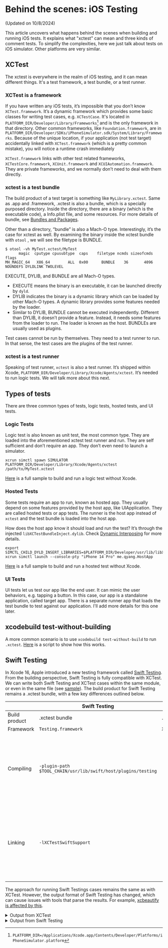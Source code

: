 # Behind the scenes: iOS Testing

(Updated on 10/8/2024)

This article uncovers what happens behind the scenes when building and running iOS tests. It explains what "xctest" can mean and three kinds of comment tests. To simplify the complexities, here we just talk about tests on iOS simulator. Other platforms are very similar.

## XCTest
The xctest is everywhere in the realm of iOS testing, and it can mean different things. It's a test framework, a test bundle, or a test runner.

### XCTest is a framework
If you have written any iOS tests, it’s impossible that you don’t know `XCTest.framework`. It’s a dynamic framework which provides some basic classes for writing test cases, e.g. `XCTestCase`. It's located in `PLATFORM_DIR/Developer/Library/Frameworks`[^1] and is the only framework in that directory. Other common frameworks, like `Foundation.framework`, are in `PLATFORM_DIR/Developer/SDKs/iPhoneSimulator.sdk/System/Library/Frameworks`. Because of the unique location, if your application (not test target) accidentally linked with `XCTest.framework` (which is a pretty common mistake), you will notice a runtime crash immediately

`XCTest.framework` links with other test related frameworks, `XCTestCore.framework`, `XCUnit.framework` and `XCUIAutomation.framework`. They are private frameworks, and we normally don’t need to deal with them directly.

[^1]: `PLATFORM_DIR=/Applications/Xcode.app/Contents/Developer/Platforms/iPhoneSimulator.platform`

### xctest is a test bundle
The build product of a test target is something like `MyLibrary.xctest`. Same as .app and .framework, .xctest is also a bundle, which is a specially purposed directory. Inside the directory, there are a binary (which is the executable code), a Info.plist file, and some resources. For more details of bundle, see [Bundles and Packages](https://nshipster.com/bundles-and-packages/#bundles).

Other than a directory, “bundle” is also a Mach-O type. Interestingly, it’s the case for xctest as well. By examining the binary inside the xctest bundle with `otool` , we will see the filetype is BUNDLE.
```
$ otool -vh MyTest.xctest/MyTest
      magic  cputype cpusubtype  caps    filetype ncmds sizeofcmds      flags
MH_MAGIC_64   X86_64        ALL  0x00      BUNDLE    36       4096   NOUNDEFS DYLDLINK TWOLEVEL
```
EXECUTE, DYLIB, and BUNDLE are all Mach-O types.
* EXECUTE means the binary is an executable, it can be launched directly by `dyld`.
* DYLIB indicates the binary is a dynamic library which can be loaded by other Mach-O types. A dynamic library provides some features needed by the loader.
* Similar to DYLIB, BUNDLE cannot be executed independently. Different than DYLIB, it doesn’t provide a feature. Instead, it needs some features from the loader to run. The loader is known as the host. BUNDLEs are usually used as plugins.

Test cases cannot be run by themselves. They need to a test runner to run. In that sense, the test cases are the plugins of the test runner.

### xctest is a test runner
Speaking of test runner, `xctest` is also a test runner. It’s shipped within Xcode,  `PLATFORM_DIR/Developer/Library/Xcode/Agents/xctest`. It’s needed to run logic tests. We will talk more about this next.

## Types of tests
There are three common types of tests, logic tests, hosted tests, and UI tests.
### Logic Tests
Logic test is also known as unit test, the most common type. They are loaded into the aforementioned xctest test runner and run. They are self sufficient and don’t require an app. They don’t even need to launch a simulator.
```
xcrun simctl spawn SIMULATOR PLATFORM_DIR/Developer/Library/Xcode/Agents/xctest /path/to/MyTest.xctest
```
[Here](../testing/logic_test/build_and_test.sh) is a full sample to build and run a logic test without Xcode.

### Hosted Tests
Some tests require an app to run, known as hosted app. They usually depend on some features provided by the host app, like UIApplication. They are called hosted tests or app tests. The runner is the host app instead of `xctest` and the test bundle is loaded into the host app.

How does the host app know it should load and run the test? It’s through the injected `libXCTestBundleInject.dylib`. Check [Dynamic Interposing](../dynamic_linking/dynamic_interposing.md) for more details.
```
export SIMCTL_CHILD_DYLD_INSERT_LIBRARIES=$PLATFORM_DIR/Developer/usr/lib/libXCTestBundleInject.dylib
xcrun simctl launch --console-pty "iPhone 14 Pro" me.qyang.HostApp
```

[Here](../testing/hosted_test/build_and_test.sh) is a full sample to build and run a hosted test without Xcode.

### UI Tests
UI tests let us test our app like the end user. It can mimic the user behaviors, e.g. tapping a button. In this case, our app is a standalone application, called target app. There is a separate runner app that loads the test bundle to test against our application. I'll add more details for this one later.

## xcodebuild test-without-building
A more common scenario is to use `xcodebuild test-without-build` to run `.xctest`. [Here](../testing/xcodebuild/run_test.py) is a script to show how this works.

## Swift Testing
In Xcode 16, Apple introduced a new testing framework called [Swift Testing](https://developer.apple.com/documentation/testing/). From the building perspective, Swift Testing is fully compatible with XCTest. We can write both Swift Testing and XCTest cases within the same module, or even in the same file (see [sample](../testing/logic_test/test.swift)). The build product for Swift Testing remains a .xctest bundle, with a few key differences outlined below.

|             |Swift Testing | XCTest | Notes   |
|-------------|--------------| -------| ------- |
|Build product|.xctest bundle|.xctest bundle|   |
|Framework    |`Testing.framework`|`XCTest.framework`||
|Compiling    |`-plugin-path $TOOL_CHAIN/usr/lib/swift/host/plugins/testing`| | In a small sample code, this plugin doesn’t seem to have any effect.
|Linking      |`-lXCTestSwiftSupport`||Without this linker flag, linking can succeed but no tests can be found at runtime.


The approach for running Swift Testings cases remains the same as with XCTest. However, the output format of Swift Testing has changed, which can cause issues with tools that parse the results. For example, [xcbeautify is affected by this](https://github.com/cpisciotta/xcbeautify/issues/313).

<details>
  <summary>Output from XCTest</summary>

```
Test Suite 'All tests' started at 2024-10-08 10:33:04.291.
Test Suite 'Test.xctest' started at 2024-10-08 10:33:04.292.
Test Suite 'XCTestDemo' started at 2024-10-08 10:33:04.292.
Test Case '-[Test.XCTestDemo testMathOperations]' started.
Test Case '-[Test.XCTestDemo testMathOperations]' passed (0.000 seconds).
Test Suite 'XCTestDemo' passed at 2024-10-08 10:33:04.293.
	 Executed 1 test, with 0 failures (0 unexpected) in 0.000 (0.000) seconds
Test Suite 'Test.xctest' passed at 2024-10-08 10:33:04.293.
	 Executed 1 test, with 0 failures (0 unexpected) in 0.000 (0.000) seconds
Test Suite 'All tests' passed at 2024-10-08 10:33:04.293.
	 Executed 1 test, with 0 failures (0 unexpected) in 0.000 (0.002) seconds
```
</details>

<details>
  <summary>Output from Swift Testing</summary>

```
◇ Test run started.
↳ Testing Library Version: 94 (arm64-apple-ios13.0-simulator)
◇ Suite SwiftTestingDemo started.
◇ Test verifyMathOperations() started.
✔ Test verifyMathOperations() passed after 0.001 seconds.
✔ Suite SwiftTestingDemo passed after 0.001 seconds.
✔ Test run with 1 test passed after 0.001 seconds.
```

</details>

